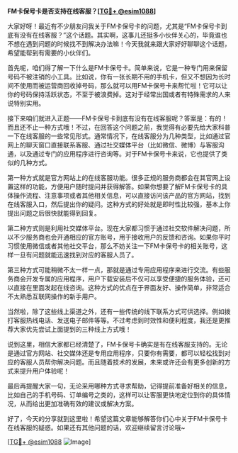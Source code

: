**FM卡保号卡是否支持在线客服？[[TG💪+ @esim1088](https://t.me/s/esim1088)]**

大家好呀！最近有不少朋友问我关于FM卡保号卡的问题，尤其是“FM卡保号卡到底有没有在线客服？”这个话题。其实啊，这事儿还挺多小伙伴关心的，毕竟谁也不想在遇到问题的时候找不到解决办法嘛！今天我就来跟大家好好聊聊这个话题，希望能帮到有需要的小伙伴们。

首先呢，咱们得了解一下什么是FM卡保号卡。简单来说，它是一种专门用来保留号码不被注销的小工具。比如说，你有一张长期不用的手机卡，但又不想因为长时间不使用而被运营商回收掉号码，那么就可以用FM卡保号卡来帮忙啦！它可以让你的号码保持活跃状态，不至于被浪费掉。这对于经常出国或者有特殊需求的人来说特别实用。

接下来咱们就进入正题——FM卡保号卡到底有没有在线客服呢？答案是：有的！而且还不止一种方式哦！不过，在回答这个问题之前，我觉得有必要先给大家科普一下在线客服的一些常见形式。通常情况下，在线客服分为几种类型，比如通过官网上的聊天窗口直接联系客服、通过社交媒体平台（比如微信、微博）与客服沟通，以及通过专门的应用程序进行咨询等。对于FM卡保号卡来说，它也提供了类似的几种方式。

第一种方式就是官方网站上的在线客服功能。很多正规的服务商都会在其官网上设置这样的功能，方便用户随时提问并获得解答。如果你想要了解FM卡保号卡的具体操作流程、注意事项或者其他相关信息，可以直接访问该产品的官方网站，找到在线客服入口，然后提出你的疑问。这种方式的好处就是即时性比较强，基本上你提出问题之后很快就能得到回复。

第二种方式则是利用社交媒体平台。现在大家都习惯于通过社交软件解决问题，所以不少服务商也会开通相应的官方账号，用于接收用户的反馈和咨询。如果你平时习惯使用微信或者其他社交平台，那么不妨关注一下FM卡保号卡的相关账号，这样一旦有问题就能迅速找到对应的客服人员了。

第三种方式可能稍微不太一样一点，那就是通过专用应用程序来进行交流。有些服务商会开发专属的应用程序，用户下载安装后不仅可以享受便捷的服务体验，还可以直接在里面发起在线咨询。这种方式的优点在于界面友好、操作简单，非常适合不太熟悉互联网操作的新手用户。

当然啦，除了这些线上渠道之外，还有一些传统的线下联系方式可供选择。例如拨打客服热线电话、发送电子邮件等等。不过考虑到时效性和便利程度，我还是更推荐大家优先尝试上面提到的三种线上方式哦！

说到这里，相信大家都已经清楚了，FM卡保号卡确实是有在线客服支持的。无论是通过官方网站、社交媒体还是专用应用程序，只要你有需要，都可以轻松找到对应的客服人员帮你解决问题。而且随着技术的发展，未来或许还会有更多创新的方式来提升用户体验呢！

最后再提醒大家一句，无论采用哪种方式寻求帮助，记得提前准备好相关的信息，比如自己的手机号码、订单编号之类的，这样可以让客服更快地定位到你的具体情况，从而给出更加准确有效的建议或解决方案。

好了，今天的分享就到这里啦！希望这篇文章能够解答你们心中关于FM卡保号卡在线客服的疑惑。如果还有其他问题的话，欢迎继续留言讨论哦~ 

[[TG💪+ @esim1088](https://t.me/s/esim1088) ![Image](https://i.postimg.cc/4NQfJmqS/Snipaste-2025-05-13-00-14-12.png)]